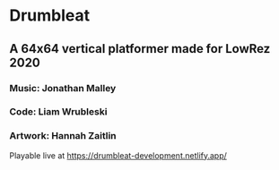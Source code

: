 # Drumbleat 
## A 64x64 vertical platformer made for LowRez 2020
### Music: Jonathan Malley
### Code: Liam Wrubleski
### Artwork: Hannah Zaitlin
Playable live at https://drumbleat-development.netlify.app/
